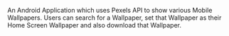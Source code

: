 An Android Application which uses Pexels API to show various Mobile Wallpapers. Users can search for a Wallpaper, set that Wallpaper as their Home Screen Wallpaper and also download that Wallpaper.
